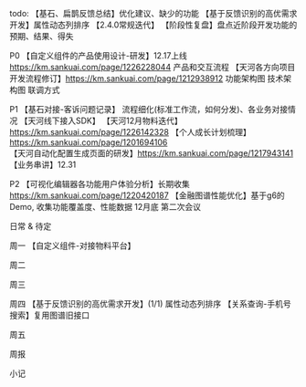 todo: 
  【基石、扁鹊反馈总结】优化建议、缺少的功能
  【基于反馈识别的高优需求开发】属性动态列排序
  【2.4.0常规迭代】
  【阶段性复盘】盘点近阶段开发功能的预期、结果、得失

  P0
    【自定义组件的产品使用设计-研发】12.17上线 https://km.sankuai.com/page/1226228044
      产品和交互流程
    【天河各方向项目开发流程修订】https://km.sankuai.com/page/1212938912
      功能架构图
      技术架构图
      联调方式

  P1
    【基石对接-客诉问题记录】
      流程细化(标准工作流，如何分发)、各业务对接情况
    【天河线下接入SDK】
    【天河12月物料迭代】https://km.sankuai.com/page/1226142328
    【个人成长计划梳理】https://km.sankuai.com/page/1201694106
    【天河自动化配置生成页面的研发】https://km.sankuai.com/page/1217943141
    【业务串讲】12.31 

  P2
    【可视化编辑器各功能用户体验分析】长期收集 https://km.sankuai.com/page/1220420187
    【金融图谱性能优化】基于g6的Demo, 收集功能覆盖度、性能数据 12月底 第二次会议

  日常 & 待定

周一
  【自定义组件-对接物料平台】
    
周二
  

周三


周四
  【基于反馈识别的高优需求开发】(1/1) 
    属性动态列排序
  【关系查询-手机号搜索】复用图谱旧接口

周五


周报

小记